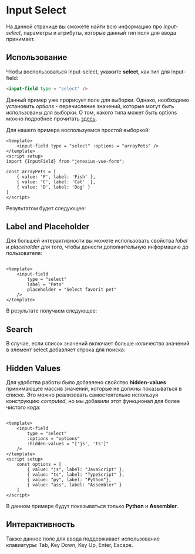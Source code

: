 <script setup>
import ExampleInputSelectPets from "./../components/input-select/example-input-select-pets.vue" ;
import ExampleInputSelectLabel from "./../components/input-select/example-input-select-label.vue" ;
import ExampleInputSelectSearch from "./../components/input-select/example-input-select-search.vue" ;
</script>

# Input Select
На данной странице вы сможете найти всю информацию про *input-select*, параметры и атрибуты, которые данный тип
поля для ввода принимает. 

## Использование
Чтобы воспользоваться input-select, укажите **select**, как тип для input-field:
```html
<input-field type = "select" />
```

Данный пример уже прорисует поле для выборки. Однако, необходимо установить *options* - перечисление значений,
которые могут быть использованы для выборки. О том, какого типа может быть options можно подробнее прочитать
[здесь](/guide/about-options).

Для нашего примера воспользуемся простой выборкой:

```vue
<template>
	<input-field type = "select" :options = "arrayPets" />
</template>
<script setup>
import {InputField} from "jenesius-vue-form";

const arrayPets = [
    { value: 'F', label: 'Fish' },
    { value: 'C', label: 'Cat'  },
    { value: 'D', label: 'Dog' }
]
</script>
```
Результатом будет следующее:
<ExampleInputSelectPets/>

## Label and Placeholder
Для большей интерактивности вы можете использовать свойства *label* и *placeholder* для того, чтобы донести
дополнительную информацию до пользователя:

```vue

<template>
	<input-field
        type = "select"
        label = "Pets"
        placeholder = "Select favorit pet"
    />
</template>
```
В результате получаем следующее:
<ExampleInputSelectLabel/>

## Search
В случае, если список значений включает больше количество значений в элемент select добавляет строка для поиска:
<ExampleInputSelectSearch/>

## Hidden Values
Для удобства работы было добавлено свойство **hidden-values** принимающее массив значений, которые не должны
показываться в списке. Это можно реализовать самостоятельно используя конструкцию *computed*, но мы добавили этот
функционал для более чистого кода:

```vue

<template>
	<input-field
        type = "select"
        :options = "options"
        :hidden-values = "['js', 'ts']"
    />
</template>
<script setup>
    const options = [
        { value: "js", label: "JavaScript" },
        { value: "ts", label: "TypeScript" },
        { value: "py", label: "Python"},
        { value: "ass", label: "Assembler" }
    ]
</script>
```
В данном примере будут показываться только **Python** и **Assembler**.

## Интерактивность
Также данное поле для ввода поддерживает использование клавиатуры: Tab, Key Down, Key Up, Enter, Escape.